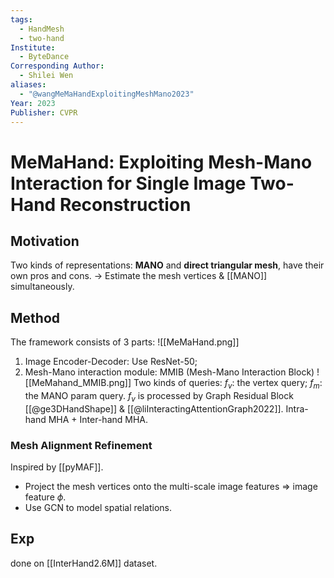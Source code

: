 ```yaml
---
tags:
  - HandMesh
  - two-hand
Institute:
  - ByteDance
Corresponding Author:
  - Shilei Wen
aliases:
  - "@wangMeMaHandExploitingMeshMano2023"
Year: 2023
Publisher: CVPR
---
```

# MeMaHand: Exploiting Mesh-Mano Interaction for Single Image Two-Hand Reconstruction
## Motivation
Two kinds of representations: **MANO** and **direct triangular mesh**, have their own pros and cons.
-> Estimate the mesh vertices & [[MANO]] simultaneously.
## Method
The framework consists of 3 parts:
![[MeMaHand.png]]
1. Image Encoder-Decoder: Use ResNet-50;
2. Mesh-Mano interaction module: MMIB (Mesh-Mano Interaction Block)
![[MeMahand_MMIB.png]]
Two kinds of queries: $f_v$: the vertex query; $f_m$: the MANO param query. $f_v$ is processed by Graph Residual Block [[@ge3DHandShape]] & [[@liInteractingAttentionGraph2022]]. 
Intra-hand MHA + Inter-hand MHA.

### Mesh Alignment Refinement
Inspired by [[pyMAF]]. 
* Project the mesh vertices onto the multi-scale image features => image feature $\phi$.
* Use GCN to model spatial relations.

## Exp
done on [[InterHand2.6M]] dataset.